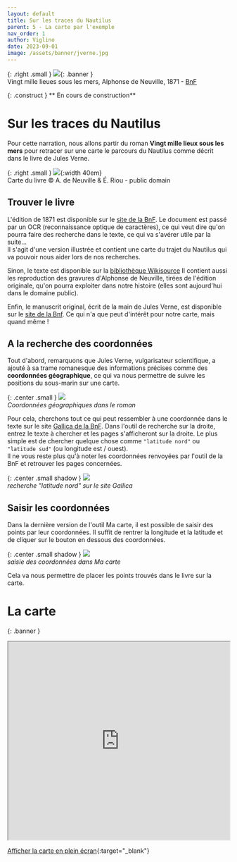 ```yaml
---
layout: default
title: Sur les traces du Nautilus
parent: 5 - La carte par l'exemple
nav_order: 1
author: Viglino
date: 2023-09-01
image: /assets/banner/jverne.jpg
---
```

{: .right .small }
![](/Macarte-MI/assets/banner/jverne.jpg){: .banner }   
Vingt mille lieues sous les mers, Alphonse de Neuville, 1871 - [BnF](https://gallica.bnf.fr/ark:/12148/btv1b8600258f/f6)

{: .construct }
** En cours de construction**

# Sur les traces du Nautilus

Pour cette narration, nous allons partir du roman **Vingt mille lieux sous les mers** pour retracer sur une carte le parcours du Nautilus comme décrit dans le livre de Jules Verne.

{: .right .small }
![](https://upload.wikimedia.org/wikipedia/commons/c/ca/Nautilus_route_montage.jpg){:width 40em}   
Carte du livre &copy; A. de Neuville & É. Riou - public domain

## Trouver le livre

L'édition de 1871 est disponible sur le [site de la BnF](https://gallica.bnf.fr/ark:/12148/bpt6k6577310x/f1.item). Le document est passé par un OCR (reconnaissance optique de caractères), ce qui veut dire qu'on pourra faire des recherche dans le texte, ce qui va s'avérer utile par la suite...   
Il s'agit d'une version illustrée et contient une carte du trajet du Nautilus qui va pouvoir nous aider lors de nos recherches.

Sinon, le texte est disponible sur la [bibliothèque Wikisource](https://fr.wikisource.org/wiki/Vingt_mille_lieues_sous_les_mers)
Il contient aussi les reproduction des gravures d'Alphonse de Neuville, tirées de l'édition originale, qu'on pourra exploiter dans notre histoire (elles sont aujourd'hui dans le domaine public).

Enfin, le manuscrit original, écrit de la main de Jules Verne, est disponible sur le [site de la Bnf](https://gallica.bnf.fr/ark:/12148/btv1b53067298j). Ce qui n'a que peut d'intérêt pour notre carte, mais quand même !


## A la recherche des coordonnées

Tout d'abord, remarquons que Jules Verne, vulgarisateur scientifique, a ajouté à sa trame romanesque des informations précises comme des **coordonnées géographique**, ce qui va nous permettre de suivre les positions du sous-marin sur une carte.

{: .center .small }
![](/Macarte-MI/assets/img/ch5.1-coords.png)   
*Coordonnées géographiques dans le roman*

Pour cela, cherchons tout ce qui peut ressembler à une coordonnée dans le texte sur le site [Gallica de la BnF](https://gallica.bnf.fr/ark:/12148/bpt6k6577310x/f1.item). Dans l'outil de recherche sur la droite, entrez le texte à chercher et les pages s'afficheront sur la droite. Le plus simple est de chercher quelque chose comme `"latitude nord"` ou `"latitude sud"` (ou longitude est / ouest).   
Il ne vous reste plus qu'à noter les coordonnées renvoyées par l'outil de la BnF et retrouver les pages concernées.

{: .center .small shadow }
![](/Macarte-MI/assets/img/ch5.1-ocr.jpg)   
*recherche "latitude nord" sur le site Gallica*

## Saisir les coordonnées

Dans la dernière version de l'outil Ma carte, il est possible de saisir des points par leur coordonnées. Il suffit de rentrer la longitude et la latitude et de cliquer sur le bouton en dessous des coordonnées.

{: .center .small shadow }
![](/Macarte-MI/assets/img/ch5.1-coord.jpg)   
*saisie des coordonnées dans Ma carte*

Cela va nous permettre de placer les points trouvés dans le livre sur la carte.


# La carte

{: .banner }
<iframe src="https://macarte.ign.fr/carte-narrative/voir/5aea2d2515d03442521ddc91347e8427/20000-lieux" width="100%" height="450px"></iframe>

[Afficher la carte en plein écran](https://macarte.ign.fr/carte-narrative/voir/5aea2d2515d03442521ddc91347e8427/20000-lieux){:target="_blank"}

